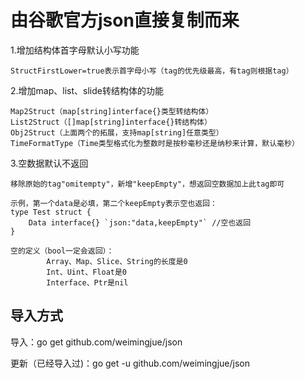 # 由谷歌官方json直接复制而来
1.增加结构体首字母默认小写功能

    StructFirstLower=true表示首字母小写（tag的优先级最高，有tag则根据tag）

2.增加map、list、slide转结构体的功能

    Map2Struct（map[string]interface{}类型转结构体）
    List2Struct（[]map[string]interface{}转结构体）
    Obj2Struct（上面两个的拓展，支持map[string]任意类型）
    TimeFormatType（Time类型格式化为整数时是按秒毫秒还是纳秒来计算，默认毫秒）
3.空数据默认不返回

    移除原始的tag"omitempty"，新增"keepEmpty"，想返回空数据加上此tag即可
    
    示例，第一个data是必填，第二个keepEmpty表示空也返回：
    type Test struct {
	    Data interface{} `json:"data,keepEmpty"` //空也返回
    }
    
    空的定义（bool一定会返回）：
            Array、Map、Slice、String的长度是0
            Int、Uint、Float是0
            Interface、Ptr是nil

## 导入方式
导入：go get github.com/weimingjue/json

更新（已经导入过)：go get -u github.com/weimingjue/json
